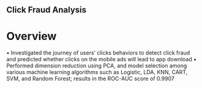 ## Click Fraud Analysis

# Overview
• Investigated the journey of users’ clicks behaviors to detect click fraud and predicted whether clicks on the mobile ads will lead to app download
•	Performed dimension reduction using PCA, and model selection among various machine learning algorithms such as Logistic, LDA, KNN, CART, SVM, and Random Forest; results in the ROC-AUC score of 0.9907

